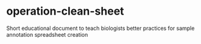# operation-clean-sheet
Short educational document to teach biologists better practices for sample annotation spreadsheet creation
